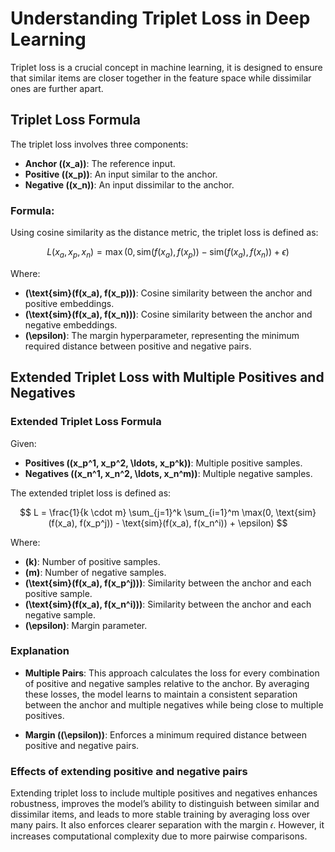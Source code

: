 # Understanding Triplet Loss in Deep Learning

Triplet loss is a crucial concept in machine learning, it is designed to ensure that similar items are closer together in the feature space while dissimilar ones are further apart.

## Triplet Loss Formula

The triplet loss involves three components:

- **Anchor (\(x_a\))**: The reference input.
- **Positive (\(x_p\))**: An input similar to the anchor.
- **Negative (\(x_n\))**: An input dissimilar to the anchor.

### Formula:

Using cosine similarity as the distance metric, the triplet loss is defined as:

$$
L(x_a, x_p, x_n) = \max(0, \text{sim}(f(x_a), f(x_p)) - \text{sim}(f(x_a), f(x_n)) + \epsilon)
$$

Where:

- **\(\text{sim}(f(x_a), f(x_p))\)**: Cosine similarity between the anchor and positive embeddings.
- **\(\text{sim}(f(x_a), f(x_n))\)**: Cosine similarity between the anchor and negative embeddings.
- **\(\epsilon\)**: The margin hyperparameter, representing the minimum required distance between positive and negative pairs.



## Extended Triplet Loss with Multiple Positives and Negatives

### Extended Triplet Loss Formula

Given:

- **Positives (\(x_p^1, x_p^2, \ldots, x_p^k\))**: Multiple positive samples.
- **Negatives (\(x_n^1, x_n^2, \ldots, x_n^m\))**: Multiple negative samples.

The extended triplet loss is defined as:

$$
L = \frac{1}{k \cdot m} \sum_{j=1}^k \sum_{i=1}^m \max(0, \text{sim}(f(x_a), f(x_p^j)) - \text{sim}(f(x_a), f(x_n^i)) + \epsilon)
$$

Where:

- **\(k\)**: Number of positive samples.
- **\(m\)**: Number of negative samples.
- **\(\text{sim}(f(x_a), f(x_p^j))\)**: Similarity between the anchor and each positive sample.
- **\(\text{sim}(f(x_a), f(x_n^i))\)**: Similarity between the anchor and each negative sample.
- **\(\epsilon\)**: Margin parameter.

### Explanation

- **Multiple Pairs**: This approach calculates the loss for every combination of positive and negative samples relative to the anchor. By averaging these losses, the model learns to maintain a consistent separation between the anchor and multiple negatives while being close to multiple positives.

- **Margin (\(\epsilon\))**: Enforces a minimum required distance between positive and negative pairs.

### Effects of extending positive and negative pairs

Extending triplet loss to include multiple positives and negatives enhances robustness, improves the model’s ability to distinguish between similar and dissimilar items, and leads to more stable training by averaging loss over many pairs. It also enforces clearer separation with the margin 𝜖. However, it increases computational complexity due to more pairwise comparisons.
